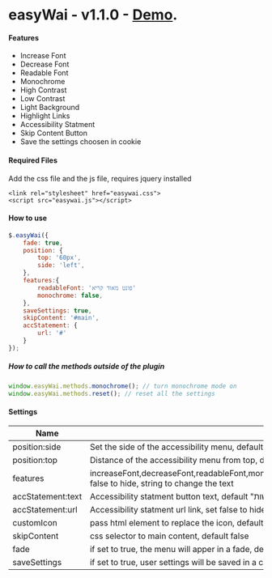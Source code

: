 # easyWai - v1.1.0 - [Demo](https://ronka.github.io/easyWai/).

#### Features
- Increase Font
- Decrease Font
- Readable Font
- Monochrome
- High Contrast
- Low Contrast
- Light Background
- Highlight Links
- Accessibility Statment
- Skip Content Button
- Save the settings choosen in cookie

#### Required Files
Add the css file and the js file, requires jquery installed
```
<link rel="stylesheet" href="easywai.css">
<script src="easywai.js"></script>
```

#### How to use
```javascript
$.easyWai({
    fade: true,
    position: {
        top: '60px',
        side: 'left',
    },
    features:{
        readableFont: 'פונט מאוד קריא'
        monochrome: false,
    },
    saveSettings: true,
    skipContent: '#main',
    accStatement: {
        url: '#'
    }
});
```

##### How to call the methods outside of the plugin
```javascript
window.easyWai.methods.monochrome(); // turn monochrome mode on
window.easyWai.methods.reset(); // reset all the settings
```

#### Settings
Name  | Description
------------- | -------------
position:side | Set the side of the accessibility menu, default right
position:top | Distance of the accessibility menu from top, drfault 20px
features | increaseFont,decreaseFont,readableFont,monochrome,highContrast,lowContrast,lightBG,highlightLinks, false to hide, string to change the text
accStatement:text | Accessibility statment button text, default "הצהרת נגישות"
accStatement:url | Accessibility statment url link, set false to hide
customIcon | pass html element to replace the icon, default font-awesome icon
skipContent | css selector to main content, default false
fade | if set to true, the menu will apper in a fade, default false
saveSettings | if set to true, user settings will be saved in a cookie for later visits